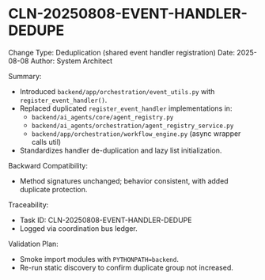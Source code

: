 # CLN-20250808-EVENT-HANDLER-DEDUPE

Change Type: Deduplication (shared event handler registration)
Date: 2025-08-08
Author: System Architect

Summary:
- Introduced `backend/app/orchestration/event_utils.py` with `register_event_handler()`.
- Replaced duplicated `register_event_handler` implementations in:
  - `backend/ai_agents/core/agent_registry.py`
  - `backend/ai_agents/orchestration/agent_registry_service.py`
  - `backend/app/orchestration/workflow_engine.py` (async wrapper calls util)
- Standardizes handler de-duplication and lazy list initialization.

Backward Compatibility:
- Method signatures unchanged; behavior consistent, with added duplicate protection.

Traceability:
- Task ID: CLN-20250808-EVENT-HANDLER-DEDUPE
- Logged via coordination bus ledger.

Validation Plan:
- Smoke import modules with `PYTHONPATH=backend`.
- Re-run static discovery to confirm duplicate group not increased.

